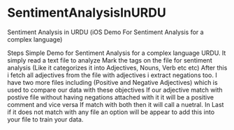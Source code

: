 # SentimentAnalysisInURDU
Sentiment Analysis in URDU (iOS Demo For Sentiment Analysis for a complex language)

Steps
Simple Demo for Sentiment Analysis for a complex language URDU.
It simply read a text file to analyze
Mark the tags on the file for sentiment analysis (Like it categorizes it into Adjectives, Nouns, Verb etc etc)
After this i fetch all adjectives from the file with adjectives i extract negations too.
I have two more files including (Positive and Negative Adjectives) which is used to compare our data with these objectives
If our adjective match with postive file without having negations attached with it it will be a positive comment and vice versa
If match with both then it will call a nuetral.
In Last if it does not match with any file an option will be appear to add this into your file to train your data.
